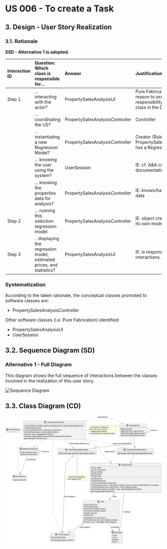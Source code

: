 # US 006 - To create a Task 

## 3. Design - User Story Realization 

### 3.1. Rationale

**SSD - Alternative 1 is adopted.**

| Interaction ID | Question: Which class is responsible for... | Answer               | Justification (with patterns)                                                                                 |
|:-------------  |:--------------------- |:---------------------|:--------------------------------------------------------------------------------------------------------------|
| Step 1  		 |	... interacting with the actor? | PropertySalesAnalysisUI         | Pure Fabrication: there is no reason to assign this responsibility to any existing class in the Domain Model. |
| 			  		 |	... coordinating the US? | PropertySalesAnalysisController | Controller                                                                                                    |
| 			  		 |	... instantiating a new Regression Model? | PropertySalesAnalysisController   | Creator (Rule 1): in the DM PropertySalesAnalysisController has a Regression Model.                                                          |
| 			  		 | ... knowing the user using the system?  | UserSession          | IE: cf. A&A component documentation.                                                                          |
| 			  		 |	... knowing the properties data for analysis?	 | PropertySalesAnalysisController         | IE: knows/has its own Property data                                                                             |                                                                     |
| Step 2  		 |	... running this selection regression model						 |   PropertySalesAnalysisController                   |   IE: object created in step 1 runs its own model.                                                                                                            |
| Step 3  		 |	.. displaying the regression model, estimated prices, and statistics? | PropertySalesAnalysisUI   | IE: is responsible for user interactions.                                                               |
                                                                  

### Systematization ##

According to the taken rationale, the conceptual classes promoted to software classes are: 

* PropertySalesAnalysisController

Other software classes (i.e. Pure Fabrication) identified: 

 * PropertySalesAnalysisUI
 * UserSession


## 3.2. Sequence Diagram (SD)

### Alternative 1 - Full Diagram

This diagram shows the full sequence of interactions between the classes involved in the realization of this user story.

![Sequence Diagram](svg/USl8_SD.svg)

## 3.3. Class Diagram (CD)

![Class Diagram](svg/us006-class-diagram.svg)